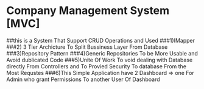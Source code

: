 # Company Management System [MVC]
##this is a System That Support CRUD Operations and Used 
###1)IMapper 
###2) 3 Tier Archicture To Split Bussiness Layer From Database 
###3)Repository Pattern 
###4)Generic Repositories To be More Usable and Avoid dublicated Code
###5)Unite Of Work To void dealing with Database directly From Controllers and To Provied Security To database From the Most Requstes
###6)This Simple Application have 2 Dashboard => one For Admin who grant Permissions To another User Of Dashboard 
